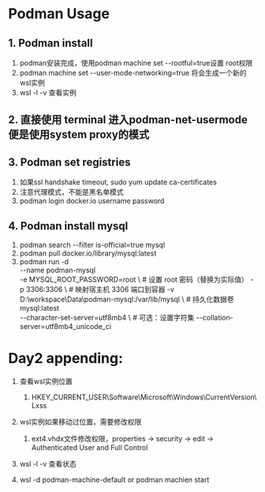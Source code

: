 # Podman Usage

## 1. Podman install
1. podman安装完成，使用podman machine set --rootful=true设置 root权限
2. podman machine set --user-mode-networking=true 将会生成一个新的wsl实例
3. wsl -l -v 查看实例

## 2. 直接使用 terminal 进入podman-net-usermode 便是使用system proxy的模式

## 3. Podman set registries
1. 如果ssl handshake timeout, sudo yum update ca-certificates
1. 注意代理模式，不能是黑名单模式
1. podman login docker.io username password

## 4. Podman install mysql
1. podman search --filter is-official=true mysql
1. podman pull docker.io/library/mysql:latest
1. podman run -d \
  --name podman-mysql \
  -e MYSQL_ROOT_PASSWORD=root \              # 设置 root 密码（替换为实际值）
  -p 3306:3306 \                              # 映射宿主机 3306 端口到容器
  -v D:\workspace\Data\podman-mysql:/var/lib/mysql \              # 持久化数据卷
  mysql:latest \
  --character-set-server=utf8mb4 \            # 可选：设置字符集
  --collation-server=utf8mb4_unicode_ci

# Day2 appending:
1. 查看wsl实例位置
   1. HKEY_CURRENT_USER\Software\Microsoft\Windows\CurrentVersion\Lxss

2. wsl实例如果移动过位置，需要修改权限
   1. ext4.vhdx文件修改权限，properties -> security -> edit -> Authenticated User and Full Control

3. wsl -l -v 查看状态
4. wsl -d podman-machine-default or podman machien start